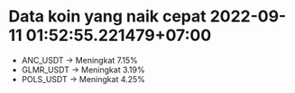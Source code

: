 # Data koin yang naik cepat 2022-09-11 01:52:55.221479+07:00

* ANC_USDT -> Meningkat 7.15%
* GLMR_USDT -> Meningkat 3.19%
* POLS_USDT -> Meningkat 4.25%
